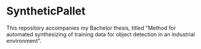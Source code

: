 # SyntheticPallet

This repository accompanies my Bachelor thesis, titled "Method for automated synthesizing of training data for object
detection in an industrial environment".
